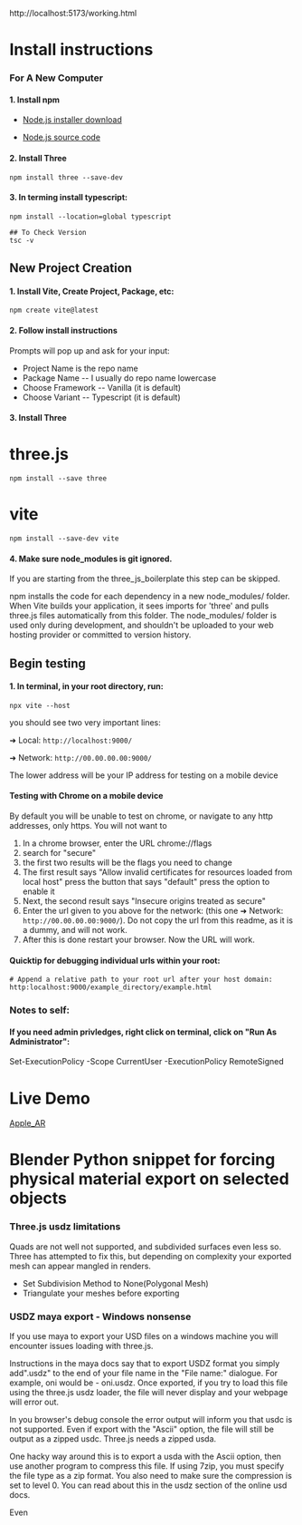 
http://localhost:5173/working.html
# Install instructions

### For A New Computer ###

#### 1. Install npm ####

* [Node.js installer download](https://nodejs.org/en/download/package-manager)

* [Node.js source code](https://github.com/nodesource/distributions)

#### 2.  Install Three ####
    npm install three --save-dev

#### 3.  In terming install typescript: ####
    npm install --location=global typescript

    ## To Check Version
    tsc -v

## New Project Creation

#### 1. Install Vite, Create Project, Package, etc: ####
    npm create vite@latest

#### 2. Follow install instructions
Prompts will pop up and ask for your input:
* Project Name is the repo name
* Package Name -- I usually do repo name lowercase
* Choose Framework -- Vanilla (it is default)
* Choose Variant -- Typescript (it is default)
####

#### 3. Install Three

# three.js
    npm install --save three

# vite
    npm install --save-dev vite

#### 4. Make sure node_modules is git ignored.
If you are starting from the three_js_boilerplate this step can be skipped.

npm installs the code for each dependency in a new node_modules/ folder. When Vite builds your application, it sees imports for 'three' and pulls three.js files automatically from this folder. The node_modules/ folder is used only during development, and shouldn't be uploaded to your web hosting provider or committed to version history.

## Begin testing

#### 1.  In terminal, in your root directory, run:
    npx vite --host

you should see two very important lines:

  ➜  Local:   `http://localhost:9000/`
  
  ➜  Network: `http://00.00.00.00:9000/`

The lower address will be your IP address for testing on a mobile device

####  Testing with Chrome on a mobile device
By default you will be unable to test on chrome, or navigate to any http addresses, only https.  You will not want to 

1. In a chrome browser, enter the URL chrome://flags
2. search for "secure"
3. the first two results will be the flags you need to change
4. The first result says "Allow invalid certificates for resources loaded from local host" press the button that says "default" press the option to enable it
5. Next, the second result says "Insecure origins treated as secure"
6. Enter the url given to you above for the network:
(this one ➜  Network: `http://00.00.00.00:9000/`).  Do not copy the url from this readme, as it is a dummy, and will not work.
7. After this is done restart your browser. Now the URL will work.


#### Quicktip for debugging individual urls within your root:

    # Append a relative path to your root url after your host domain:
    http:localhost:9000/example_directory/example.html



### Notes to self:
#### If you need admin privledges, right click on terminal, click on "Run As Administrator":
Set-ExecutionPolicy -Scope CurrentUser -ExecutionPolicy RemoteSigned


# Live Demo
[Apple_AR](https://rotoslinger.github.io/Apple_AR/)

# Blender Python snippet for forcing physical material export on selected objects

<!-- import bpy

mesh_objs = [ob for ob in bpy.context.selected_objects if ob.type == 'MESH']
print(mesh_objs)

for mesh in mesh_objs:
    mat = mesh.data.materials[0] 
    mat.node_tree.nodes["Principled BSDF"].inputs[17].default_value = 0.2
 -->


### Three.js usdz limitations
Quads are not well not supported, and subdivided surfaces even less so. Three has attempted to fix this, but depending on complexity your exported mesh can appear mangled in renders.

* Set Subdivision Method to None(Polygonal Mesh)
* Triangulate your meshes before exporting

### USDZ maya export - Windows nonsense ####

If you use maya to export your USD files on a windows machine you will encounter issues loading with three.js.

Instructions in the maya docs say that to export USDZ format you simply add".usdz" to the end of your file name in the "File name:" dialogue.  For example, oni would be - oni.usdz. Once exported, if you try to load this file using the three.js usdz loader, the file will never display and your webpage will error out.

In you browser's debug console the error output will inform you that usdc is not supported. Even if export with the "Ascii" option, the file will still be output as a zipped usdc.  Three.js needs a zipped usda.

One hacky way around this is to export a usda with the Ascii option, then use another program to compress this file.  If using 7zip, you must specify the file type as a zip format.  You also need to make sure the compression is set to level 0.  You can read about this in the usdz section of the online usd docs.

Even 
